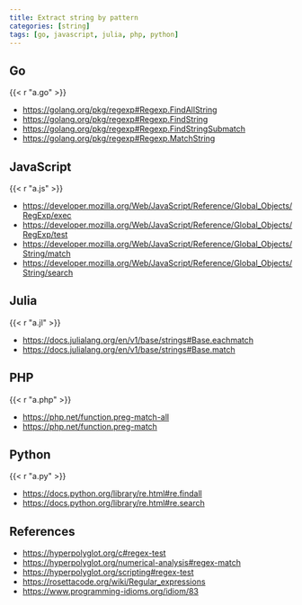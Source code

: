 ```yaml
---
title: Extract string by pattern
categories: [string]
tags: [go, javascript, julia, php, python]
---
```


## Go

{{< r "a.go" >}}

- <https://golang.org/pkg/regexp#Regexp.FindAllString>
- <https://golang.org/pkg/regexp#Regexp.FindString>
- <https://golang.org/pkg/regexp#Regexp.FindStringSubmatch>
- <https://golang.org/pkg/regexp#Regexp.MatchString>

## JavaScript

{{< r "a.js" >}}

- <https://developer.mozilla.org/Web/JavaScript/Reference/Global_Objects/RegExp/exec>
- <https://developer.mozilla.org/Web/JavaScript/Reference/Global_Objects/RegExp/test>
- <https://developer.mozilla.org/Web/JavaScript/Reference/Global_Objects/String/match>
- <https://developer.mozilla.org/Web/JavaScript/Reference/Global_Objects/String/search>

## Julia

{{< r "a.jl" >}}

- <https://docs.julialang.org/en/v1/base/strings#Base.eachmatch>
- <https://docs.julialang.org/en/v1/base/strings#Base.match>

## PHP

{{< r "a.php" >}}

- <https://php.net/function.preg-match-all>
- <https://php.net/function.preg-match>

## Python

{{< r "a.py" >}}

- <https://docs.python.org/library/re.html#re.findall>
- <https://docs.python.org/library/re.html#re.search>

## References

- <https://hyperpolyglot.org/c#regex-test>
- <https://hyperpolyglot.org/numerical-analysis#regex-match>
- <https://hyperpolyglot.org/scripting#regex-test>
- <https://rosettacode.org/wiki/Regular_expressions>
- <https://www.programming-idioms.org/idiom/83>
